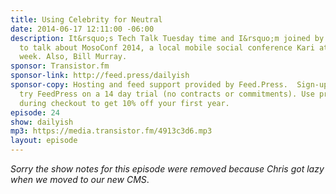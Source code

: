 ```yaml
---
title: Using Celebrity for Neutral
date: 2014-06-17 12:11:00 -06:00
description: It&rsquo;s Tech Talk Tuesday time and I&rsquo;m joined by Kari Halsted
  to talk about MosoConf 2014, a local mobile social conference Kari attended last
  week. Also, Bill Murray.
sponsor: Transistor.fm
sponsor-link: http://feed.press/dailyish
sponsor-copy: Hosting and feed support provided by Feed.Press.  Sign-up today and
  try FeedPress on a 14 day trial (no contracts or commitments). Use promo code "dailyish"
  during checkout to get 10% off your first year.
episode: 24
show: dailyish
mp3: https://media.transistor.fm/4913c3d6.mp3
layout: episode
---
```


<em>Sorry the show notes for this episode were removed because Chris got lazy when we moved to our new CMS</em>.

